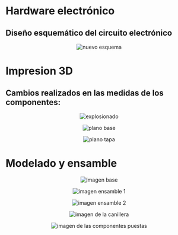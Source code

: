 # Hardware electrónico

## Diseño esquemático del circuito electrónico

<p align="center">
  <img src="https://github.com/Arbandu/Fundbio/blob/14f194bcb621e22abe37a3471e288e35c0cdff08/Imagenes/nuevo%20esquema%20.jpg" alt="nuevo esquema">
</p>

# Impresion 3D

## Cambios realizados en las medidas de los componentes:

<p align="center">
  <img src="https://github.com/Arbandu/Fundbio/blob/8805ae856a5ce55a94a976d0d1e1c13df18bd90d/Imagenes/imagen%20explosionado%20nuevo.jpg" alt="explosionado">
</p>

<p align="center">
  <img src="https://github.com/Arbandu/Fundbio/blob/8fb8993bf3ad9c8d1d71fdb75590182cddcc2632/Imagenes/Plano%20de%20base%20nuevo.jpg" alt="plano base">
</p>

<p align="center">
  <img src="https://github.com/Arbandu/Fundbio/blob/d174d02a1822cf9221961810097efc62db9d5373/Imagenes/plano%20tapa%20nuevo.jpg" alt="plano tapa">
</p>

# Modelado y ensamble

<p align="center">
  <img src="https://github.com/Arbandu/Fundbio/blob/7440c646d0bed59e74343f44c916518116158720/Imagenes/imagen%20componente%201.jpg" alt="imagen base">
</p>

<p align="center">
  <img src="https://github.com/Arbandu/Fundbio/blob/c6d62e516293362502a98241c0f76478e44ee8cd/Imagenes/imagen%20componente%20ensamble%20.jpg" alt="imagen ensamble 1">
</p>

<p align="center">
  <img src="https://github.com/Arbandu/Fundbio/blob/07efe0a2d3fe2682fc17f8e412017ba3cf3bf051/Imagenes/imagen%20componente%20ensamble%20otra%20vista.jpg" alt="imagen ensamble 2">
</p>

<p align="center">
  <img src="https://github.com/Arbandu/Fundbio/blob/75c10cb6d64f6aadfcea9c297df0dd00293e0e2d/Imagenes/imagen%20componente%202.jpg" alt="imagen de la canillera">
</p>

<p align="center">
  <img src="https://github.com/Arbandu/Fundbio/blob/d01d1b4ac360ed843169d46a88e327f5fde858e4/Imagenes/ensamble%20nuevo.jpg" alt="imagen de las componentes puestas">
</p>



